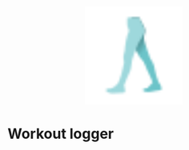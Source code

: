 <div align="center">
  <img src="raw/logo.svg" alt="Application logo" width="196px">
</div>

# Workout logger
